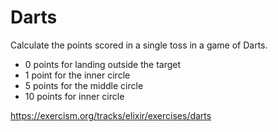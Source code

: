 # Darts

Calculate the points scored in a single toss in a game of Darts.

- 0 points for landing outside the target
- 1 point for the inner circle
- 5 points for the middle circle
- 10 points for inner circle

https://exercism.org/tracks/elixir/exercises/darts
